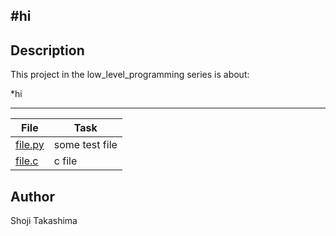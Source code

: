 #hi
---
## Description

This project in the low_level_programming series is about:

*hi

---
File|Task
---|---
[file.py](./file.py) | some test file
[file.c](./file.c) | c file

## Author
 Shoji Takashima
